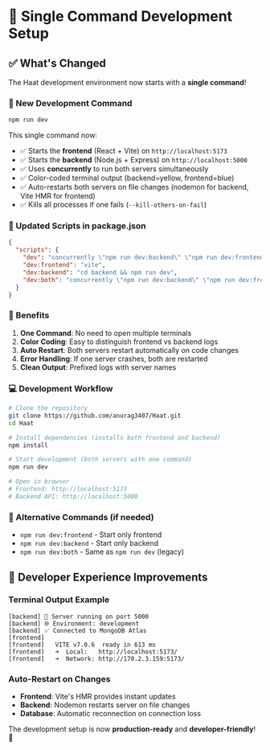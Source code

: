 # 🚀 Single Command Development Setup

## ✅ What's Changed

The Haat development environment now starts with a **single command**!

### 🔧 New Development Command
```bash
npm run dev
```

This single command now:
- ✅ Starts the **frontend** (React + Vite) on `http://localhost:5173`
- ✅ Starts the **backend** (Node.js + Express) on `http://localhost:5000`
- ✅ Uses **concurrently** to run both servers simultaneously
- ✅ Color-coded terminal output (backend=yellow, frontend=blue)
- ✅ Auto-restarts both servers on file changes (nodemon for backend, Vite HMR for frontend)
- ✅ Kills all processes if one fails (`--kill-others-on-fail`)

### 📁 Updated Scripts in package.json
```json
{
  "scripts": {
    "dev": "concurrently \"npm run dev:backend\" \"npm run dev:frontend\" --names \"backend,frontend\" --prefix-colors \"yellow,blue\" --kill-others-on-fail",
    "dev:frontend": "vite",
    "dev:backend": "cd backend && npm run dev",
    "dev:both": "concurrently \"npm run dev:backend\" \"npm run dev:frontend\" --names \"backend,frontend\" --prefix-colors \"yellow,blue\""
  }
}
```

### 🎯 Benefits
1. **One Command**: No need to open multiple terminals
2. **Color Coding**: Easy to distinguish frontend vs backend logs
3. **Auto Restart**: Both servers restart automatically on code changes
4. **Error Handling**: If one server crashes, both are restarted
5. **Clean Output**: Prefixed logs with server names

### 💻 Development Workflow
```bash
# Clone the repository
git clone https://github.com/anurag3407/Haat.git
cd Haat

# Install dependencies (installs both frontend and backend)
npm install

# Start development (both servers with one command)
npm run dev

# Open in browser
# Frontend: http://localhost:5173
# Backend API: http://localhost:5000
```

### 🔄 Alternative Commands (if needed)
- `npm run dev:frontend` - Start only frontend
- `npm run dev:backend` - Start only backend  
- `npm run dev:both` - Same as `npm run dev` (legacy)

## 🌟 Developer Experience Improvements

### Terminal Output Example
```
[backend] 🚀 Server running on port 5000
[backend] 🌐 Environment: development
[backend] ✅ Connected to MongoDB Atlas
[frontend] 
[frontend]   VITE v7.0.6  ready in 613 ms
[frontend]   ➜  Local:   http://localhost:5173/
[frontend]   ➜  Network: http://170.2.3.159:5173/
```

### Auto-Restart on Changes
- **Frontend**: Vite's HMR provides instant updates
- **Backend**: Nodemon restarts server on file changes
- **Database**: Automatic reconnection on connection loss

The development setup is now **production-ready** and **developer-friendly**! 🎉
